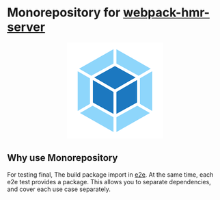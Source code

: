 # Monorepository for [webpack-hmr-server](https://github.com/pan-alexey/webpack-hmr-server/tree/main/package/webpack-hmr-server) 


<p align="center">
  <img src="https://github.com/pan-alexey/webpack-hmr-server/blob/main/static/images.png?raw=true" alt="webpack"/>
</p>


## Why use Monorepository

For testing final, The build package import in [e2e](https://github.com/pan-alexey/webpack-hmr-server/tree/main/e2e). At the same time, each e2e test provides a package. This allows you to separate dependencies, and cover each use case separately.


